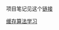 项目笔记见这个[链接](https://mcnyabewsvkj.feishu.cn/wiki/AbEHwIjLuidlNYkxE7GcsqMrnHd?from=from_copylink)

[缓存算法学习](https://zhuanlan.zhihu.com/p/522306900)

